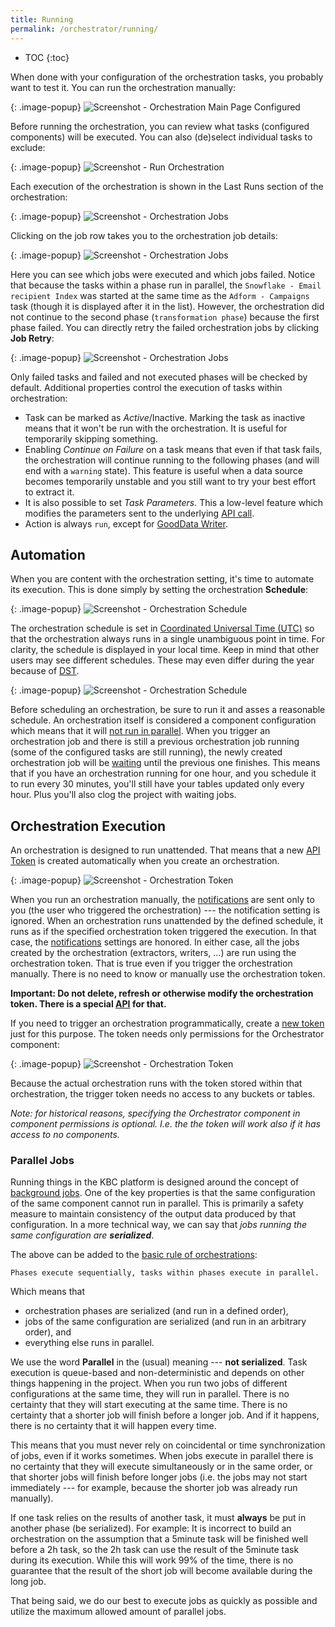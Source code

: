 ```yaml
---
title: Running
permalink: /orchestrator/running/
---
```


* TOC
{:toc}

When done with your configuration of the orchestration tasks, you probably want to test it. You can run the orchestration manually:

{: .image-popup}
![Screenshot - Orchestration Main Page Configured](/orchestrator/running/orchestration-main-1.png)

Before running the orchestration, you can review what tasks (configured components) will be executed. You can
also (de)select individual tasks to exclude:

{: .image-popup}
![Screenshot - Run Orchestration](/orchestrator/running/orchestration-run.png)

Each execution of the orchestration is shown in the Last Runs section of the orchestration:

{: .image-popup}
![Screenshot - Orchestration Jobs](/orchestrator/running/orchestration-main-2.png)

Clicking on the job row takes you to the orchestration job details:

{: .image-popup}
![Screenshot - Orchestration Jobs](/orchestrator/running/orchestration-jobs.png)

Here you can see which jobs were executed and which jobs failed. Notice that because the tasks within a phase run in parallel, the
`Snowflake - Email recipient Index` was started at the same time as the `Adform - Campaigns` task
(though it is displayed after it in the list). However, the orchestration did not continue to the second phase (`transformation phase`)
because the first phase failed. You can directly retry the failed orchestration jobs by clicking **Job Retry**:

{: .image-popup}
![Screenshot - Orchestration Jobs](/orchestrator/running/job-retry.png)

Only failed tasks and failed and not executed phases will be checked by default. Additional properties control
the execution of tasks within orchestration:

- Task can be marked as *Active*/Inactive. Marking the task as inactive means that it won't be run with the orchestration. 
It is useful for temporarily skipping something.
- Enabling *Continue on Failure* on a task means that even if that task fails, the orchestration will continue running to the following 
phases (and will end with a `warning` state). This feature is useful when a data source becomes temporarily unstable and you still want to try your best effort to extract it.
- It is also possible to set *Task Parameters*. This a low-level feature which modifies the parameters sent to the underlying [API call](https://developers.keboola.com/integrate/jobs/#creating-and-running-a-job).
- Action is always `run`, except for [GoodData Writer](/writers/gooddata/).

## Automation
When you are content with the orchestration setting, it's time to automate its execution. This is done simply by setting
the orchestration **Schedule**:

{: .image-popup}
![Screenshot - Orchestration Schedule](/orchestrator/running/orchestration-main-3.png)

The orchestration schedule is set in [Coordinated Universal Time (UTC)](https://en.wikipedia.org/wiki/Coordinated_Universal_Time)
so that the orchestration always runs in a single unambiguous point in time. For clarity, the schedule is displayed in your local time.
Keep in mind that other users may see different schedules. These may even differ during the year because of [DST](https://en.wikipedia.org/wiki/Daylight_saving_time).

{: .image-popup}
![Screenshot - Orchestration Schedule](/orchestrator/running/schedule.png)

Before scheduling an orchestration, be sure to run it and asses a reasonable schedule. An orchestration itself is considered
a component configuration which means that it will [not run in parallel](/management/jobs/). When you trigger
an orchestration job and there is still a previous orchestration job running (some of the configured tasks are
still running), the newly created orchestration job will be [waiting](/management/jobs/#waiting-jobs) until
the previous one finishes. This means that if you have an orchestration running for one hour, and you schedule 
it to run every 30 minutes, you'll still have your tables updated only every hour. Plus you'll also clog 
the project with waiting jobs.

## Orchestration Execution
An orchestration is designed to run unattended. That means that a new [API Token](/management/project/tokens/) is created automatically when
you create an orchestration.

{: .image-popup}
![Screenshot - Orchestration Token](/orchestrator/running/orchestration-main-4.png)

When you run an orchestration manually, the [notifications](/orchestrator/notifications/) are sent only to you (the user
who triggered the orchestration) --- the notification setting is ignored. When an orchestration runs unattended by the
defined schedule, it runs as if the specified orchestration token triggered the execution. In that case,
the [notifications](/orchestrator/notifications/) settings are honored.
In either case, all the jobs created by the orchestration (extractors, writers, ...) are run using the orchestration token.
That is true even if you trigger the orchestration manually. There is no need to know or manually use the orchestration token.

**Important: Do not delete, refresh or otherwise modify the orchestration token. There is a special [API](https://developers.keboola.com/overview/api/) for that.**

If you need to trigger an orchestration programmatically, create a [new token](/management/project/tokens/#limited-access-to-components)
just for this purpose. The token needs only permissions for the Orchestrator component:

{: .image-popup}
![Screenshot - Orchestration Token](/orchestrator/running/token-permissions.png)

Because the actual orchestration runs with the token stored within that orchestration, the trigger token needs no access to any
buckets or tables. 

*Note: for historical reasons, specifying the Orchestrator component in component permissions is optional. 
I.e. the the token will work also if it has access to no components.*

### Parallel Jobs
Running things in the KBC platform is designed around the concept of [background jobs](/management/jobs/). One of the key properties is 
that the same configuration of the same component cannot run in parallel. This is primarily a safety measure to maintain consistency of
the output data produced by that configuration. In a more technical way, we can say that
*jobs running the same configuration are **serialized***.

The above can be added to the [basic rule of orchestrations](/orchestrator/tasks/#organize-tasks):

    Phases execute sequentially, tasks within phases execute in parallel.

Which means that

- orchestration phases are serialized (and run in a defined order),
- jobs of the same configuration are serialized (and run in an arbitrary order), and
- everything else runs in parallel.

We use the word **Parallel** in the (usual) meaning --- **not serialized**. Task execution is queue-based and non-deterministic
and depends on other things happening in the project. When you run two jobs of different configurations at the same time, they
will run in parallel. There is no certainty that they will start executing at the same time. There is no certainty that
a shorter job will finish before a longer job. And if it happens, there is no certainty that it will happen every time.

This means that you must never rely on coincidental or time synchronization of jobs, even if it works sometimes. When jobs execute in 
parallel there is no certainty that they will execute simultaneously or in the same order, or that shorter jobs will finish before
longer jobs (i.e. the jobs may not start immediately --- for example, because the shorter job was already run manually).

If one task relies on the results of another task, it must **always** be put in another phase (be serialized). For example: It is incorrect to
build an orchestration on the assumption that a 5minute task will be finished well before a 2h task, so the 2h task can use the result of the 5minute task
during its execution. While this will work 99% of the time, there is no guarantee that the result of the short job will become available during the long job.

That being said, we do our best to execute jobs as quickly as possible and utilize the maximum allowed amount of parallel jobs.
